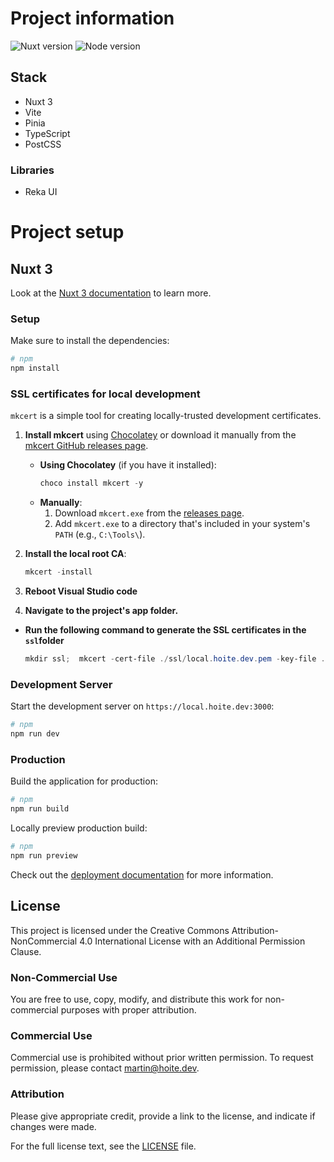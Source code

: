 # Project information

![Nuxt version](https://img.shields.io/badge/Nuxt%20version-3.15.4-00DC82)
![Node version](https://img.shields.io/badge/Node%20version-22.14.0-026E00)

## Stack
- Nuxt 3
- Vite
- Pinia
- TypeScript
- PostCSS

### Libraries
- Reka UI


# Project setup

## Nuxt 3 

Look at the [Nuxt 3 documentation](https://nuxt.com/docs/getting-started/introduction) to learn more.

### Setup

Make sure to install the dependencies:

```bash
# npm
npm install
```

### SSL certificates for local development

`mkcert` is a simple tool for creating locally-trusted development certificates.

1. **Install mkcert** using [Chocolatey](https://chocolatey.org/) or download it manually from the [mkcert GitHub releases page](https://github.com/FiloSottile/mkcert/releases).
   - **Using Chocolatey** (if you have it installed):
     ```powershell
     choco install mkcert -y
     ```
   - **Manually**:
     1. Download `mkcert.exe` from the [releases page](https://github.com/FiloSottile/mkcert/releases).
     2. Add `mkcert.exe` to a directory that's included in your system's `PATH` (e.g., `C:\Tools\`).

2. **Install the local root CA**:
   ```powershell
   mkcert -install
   ```
3. **Reboot Visual Studio code**

4. **Navigate to the project's app folder.**

  - **Run the following command to generate the SSL certificates in the `ssl`folder**
    ```powershell
    mkdir ssl;  mkcert -cert-file ./ssl/local.hoite.dev.pem -key-file ./ssl/local.hoite.dev-key.pem local.hoite.dev
    ```

### Development Server

Start the development server on `https://local.hoite.dev:3000`:

```bash
# npm
npm run dev
```

### Production

Build the application for production:

```bash
# npm
npm run build
```

Locally preview production build:

```bash
# npm
npm run preview
```

Check out the [deployment documentation](https://nuxt.com/docs/getting-started/deployment) for more information.



## License

This project is licensed under the Creative Commons Attribution-NonCommercial 4.0 International License with an Additional Permission Clause.

### Non-Commercial Use
You are free to use, copy, modify, and distribute this work for non-commercial purposes with proper attribution.

### Commercial Use
Commercial use is prohibited without prior written permission. To request permission, please contact [martin@hoite.dev](mailto:martin@hoite.dev).

### Attribution
Please give appropriate credit, provide a link to the license, and indicate if changes were made.

For the full license text, see the [LICENSE](https://github.com/Blizz991/portfolio/blob/master/LICENCE.md) file.
